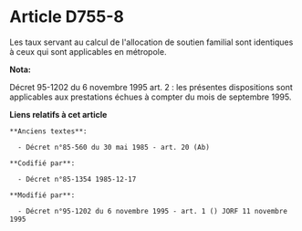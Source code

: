 # Article D755-8

Les taux servant au calcul de l'allocation de soutien familial sont identiques à ceux qui sont applicables en métropole.

**Nota:**

Décret 95-1202 du 6 novembre 1995 art. 2 : les présentes dispositions sont applicables aux prestations échues à compter du
mois de septembre 1995.

**Liens relatifs à cet article**

	**Anciens textes**:

	  - Décret n°85-560 du 30 mai 1985 - art. 20 (Ab)

	**Codifié par**:

	  - Décret n°85-1354 1985-12-17

	**Modifié par**:

	  - Décret n°95-1202 du 6 novembre 1995 - art. 1 () JORF 11 novembre 1995
